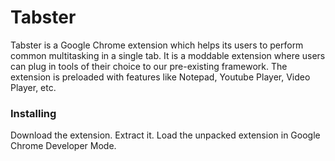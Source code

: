 # Tabster
Tabster is a Google Chrome extension which helps its users to perform common multitasking in a single tab. It is a moddable extension where users can plug in tools of their choice to our pre-existing framework. The extension is preloaded with features like Notepad, Youtube Player, Video Player, etc.

### Installing
Download the extension. Extract it. Load the unpacked extension in Google Chrome Developer Mode.

